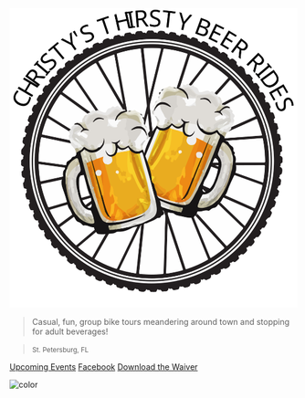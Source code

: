 <!-- docs/_coverpage.md -->

<!-- logo -->
![logo](media/images/ctbr_logo_no_bottom.svg)
<!-- ![background](media/images/bg.png) -->

<!-- content -->
<!-- # Christy's Thirsty Beer Rides -->
> Casual, fun, group bike tours meandering around town and 
> stopping for adult beverages!

> <small>St. Petersburg, FL</small>

<!-- social media links -->
[Upcoming Events](/#upcoming-events)
[Facebook](https://www.facebook.com/Christys-Thirsty-Beer-Rides-102891621665302)
<a href="./media/files/waiver.pdf">Download the Waiver</a>

<!-- background image -->

<!-- background color -->
![color](#f5f5f5)